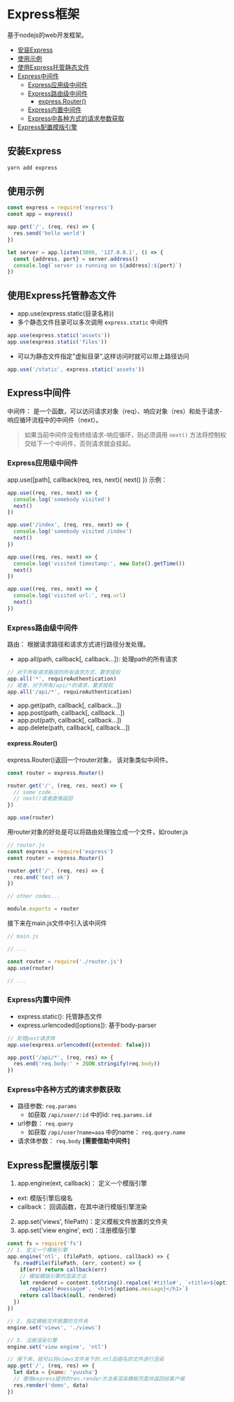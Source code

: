 # Express框架
基于nodejs的web开发框架。

- [安装Express](#安装express)
- [使用示例](#使用示例)
- [使用Express托管静态文件](#使用express托管静态文件)
- [Express中间件](#express中间件)
  - [Express应用级中间件](#express应用级中间件)
  - [Express路由级中间件](#express路由级中间件)
    - [express.Router()](#expressrouter)
  - [Express内置中间件](#express内置中间件)
  - [Express中各种方式的请求参数获取](#express中各种方式的请求参数获取)
- [Express配置模版引擎](#express配置模版引擎)

## 安装Express
```js
yarn add express
```

## 使用示例
```js
const express = require('express')
const app = express()

app.get('/', (req, res) => {
  res.send('hello world')
})

let server = app.listen(3000, '127.0.0.1', () => {
  const {address, port} = server.address()
  console.log(`server is running on ${address}:${port}`)
})
```

## 使用Express托管静态文件
- app.use(express.static(目录名称))
- 多个静态文件目录可以多次调用 `express.static` 中间件
```js
app.use(express.static('assets'))
app.use(express.static('files'))
```
- 可以为静态文件指定"虚拟目录",这样访问时就可以带上路径访问
```js
app.use('/static', express.static('assets'))
```


## Express中间件
中间件： 是一个函数，可以访问请求对象（req）、响应对象（res）和处于请求-响应循环流程中的中间件（next）。
> 如果当前中间件没有终结请求-响应循环，则必须调用 `next()` 方法将控制权交给下一个中间件，否则请求就会挂起。

### Express应用级中间件
app.use([path], callback(req, res, next){ next() })
示例：
```js
app.use((req, res, next) => {
  console.log('somebody visited')
  next()
})

app.use('/index', (req, res, next) => {
  console.log('somebody visited /index')
  next()
})

app.use((req, res, next) => {
  console.log('visited timestamp:', new Date().getTime())
  next()
})

app.use((req, res, next) => {
  console.log('visited url:', req.url)
  next()
})
```

### Express路由级中间件
路由： 根据请求路径和请求方式进行路径分发处理。

- app.all(path, callback[, callback...]): 处理path的所有请求
```js
// 对于所有请求路径的所有请求方式，要求授权
app.all('*', requireAuthentication)
// 或者，对于所有/api/*的请求，要求授权
app.all('/api/*', requireAuthentication)
```
- app.get(path, callback[, callback...])
- app.post(path, callback[, callback...])
- app.put(path, callback[, callback...])
- app.delete(path, callback[, callback...])

#### express.Router()
express.Router()返回一个router对象， 该对象类似中间件。
```js
const router = express.Router()

router.get('/', (req, res, next) => {
  // some code...
  // next()或者直接返回
})

app.use(router)
```
用router对象的好处是可以将路由处理独立成一个文件，如router.js
```js
// router.js
const express = require('express')
const router = express.Router()

router.get('/', (req, res) => {
  res.end('test ok')
})

// other codes...

module.exports = router
```
接下来在main.js文件中引入该中间件
```js
// main.js

// ...

const router = require('./router.js')
app.use(router)

// ...
```

### Express内置中间件
- express.static(): 托管静态文件
- express.urlencoded([options]): 基于body-parser



```js
// 处理post请求体
app.use(express.urlencoded({extended: false}))

app.post('/api/*', (req, res) => {
  res.end('req.body:' + JSON.stringify(req.body))
})
```

### Express中各种方式的请求参数获取
- 路径参数: `req.params`
  - 如获取 `/api/user/:id` 中的id: `req.params.id`
- url参数： `req.query`
  - 如获取 `/api/user?name=aaa` 中的name： `req.query.name`
- 请求体参数： `req.body` **[需要借助中间件]**

## Express配置模版引擎
1. app.engine(ext, callback)： 定义一个模版引擎
  - ext: 模版引擎后缀名
  - callback： 回调函数，在其中进行模版引擎渲染
2. app.set('views', filePath)：定义模板文件放置的文件夹
3. app.set('view engine', ext)：注册模版引擎



```js
const fs = require('fs')
// 1. 定义一个模板引擎
app.engine('ntl', (filePath, options, callback) => {
  fs.readFile(filePath, (err, content) => {
    if(err) return callback(err)
    // 模拟模版引擎的渲染方法
    let rendered = content.toString().repalce('#title#', `<title>${options.title}</title>`)
      .replace('#message#', `<h1>${options.message}</h1>`)
    return callback(null, rendered)
  })
})

// 2. 指定模板文件放置的文件夹
engine.set('views', './views')

// 3. 注册渲染引擎
engine.set('view engine', 'ntl')

// 接下来，就可以将views文件夹下的.ntl后缀名的文件进行渲染
app.get('/', (req, res) => {
  let data = {name: 'yuusha'}
  // 使用express提供的res.render方法来渲染模板页面并返回给客户端
  res.render('demo', data) 
})
```